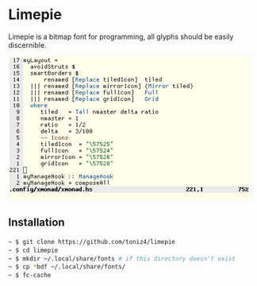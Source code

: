 # Limepie

Limepie is a bitmap font for programming, all glyphs should be easily
discernible.

![example](img.png)

## Installation

```sh
~ $ git clone https://github.com/toniz4/limepie	
~ $ cd limepie
~ $ mkdir ~/.local/share/fonts # if this directory doesn't exist
~ $ cp *bdf ~/.local/share/fonts/
~ $ fc-cache
```
